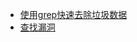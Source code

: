 - [使用grep快速去除垃圾数据](https://github.com/xiaoy-sec/Pentest_Note/blob/master/wiki/赏金技巧/一行命令/使用grep快速去除垃圾数据.md)
- [查找漏洞](https://github.com/xiaoy-sec/Pentest_Note/blob/master/wiki/赏金技巧/一行命令/查找漏洞.md)